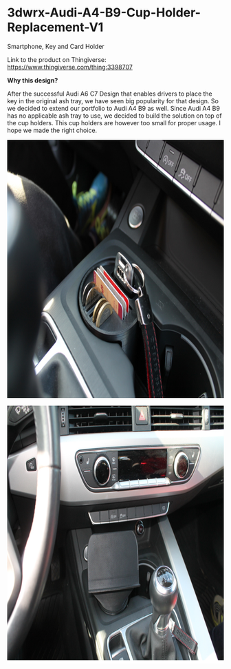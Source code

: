 # 3dwrx-Audi-A4-B9-Cup-Holder-Replacement-V1
Smartphone, Key and Card Holder

Link to the product on Thingiverse:
https://www.thingiverse.com/thing:3398707


**Why this design?**

After the successful Audi A6 C7 Design that enables drivers to place the key in the original ash tray, we have seen big popularity for that design.
So we decided to extend our portfolio to Audi A4 B9 as well.
Since Audi A4 B9 has no applicable ash tray to use, we decided to build the solution on top of the cup holders.
This cup holders are however too small for proper usage. I hope we made the right choice.


<p align="center">
  <img 
    width="600"
    height="600"
    src="https://github.com/thomaszipf/3dwrx-Audi-A4-B9-Cup-Holder-Replacement-V1/blob/main/Images/Cup-Holder-Replacement-5.PNG"
  >
</p>



<p align="center">
  <img 
    width="600"
    height="600"
    src="https://github.com/thomaszipf/3dwrx-Audi-A4-B9-Cup-Holder-Replacement-V1/blob/main/Images/Cup-Holder-Replacement-2.PNG"
  >
</p>
